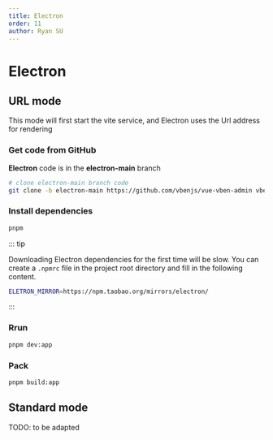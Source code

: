 ```yaml
---
title: Electron
order: 11
author: Ryan SU
---
```


# Electron

## URL mode

This mode will first start the vite service, and Electron uses the Url address for rendering

### Get code from GitHub

**Electron** code is in the **electron-main** branch

```bash
# clone electron-main branch code
git clone -b electron-main https://github.com/vbenjs/vue-vben-admin vben-admin-electron
```

### Install dependencies

```bash
pnpm
```

::: tip

Downloading Electron dependencies for the first time will be slow. You can create a `.npmrc` file in the project root directory and fill in the following content.

```bash
ELETRON_MIRROR=https://npm.taobao.org/mirrors/electron/
```

:::

### Rrun

```bash
pnpm dev:app
```

### Pack

```bash
pnpm build:app
```

## Standard mode

TODO: to be adapted
